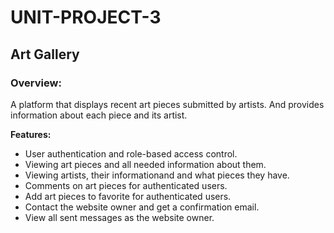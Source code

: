 # UNIT-PROJECT-3

## Art Gallery

### Overview:
A platform that displays recent art pieces submitted by artists. And provides information about each piece and its artist.

**Features:**
- User authentication and role-based access control.
- Viewing art pieces and all needed information about them.
- Viewing artists, their informationand and what pieces they have.
- Comments on art pieces for authenticated users.
- Add art pieces to favorite for authenticated users.
- Contact the website owner and get a confirmation email.
- View all sent messages as the website owner.
